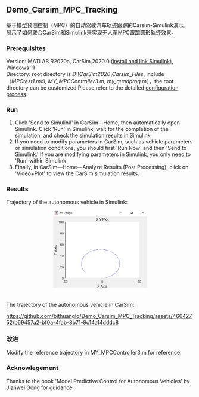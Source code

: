 ## Demo_Carsim_MPC_Tracking
基于模型预测控制（MPC）的自动驾驶汽车轨迹跟踪的Carsim-Simulink演示，展示了如何联合CarSim和Simulink来实现无人车MPC跟踪圆形轨迹效果。

### Prerequisites
Version: MATLAB R2020a, CarSim 2020.0 [(install and link Simulink)](https://blog.csdn.net/Cynthia_2019/article/details/121953106), Windows 11  
Directory: root directory is _D:\CarSim2020\Carsim_Files_, include（_MPCtest1.mdl_, _MY_MPCController3.m_, _my_quadprog.m_），the root directory can be customized 
Please refer to the detailed [configuration process](issue/Readme.md).


### Run
1. Click 'Send to Simulink' in CarSim—Home, then automatically open Simulink. Click 'Run' in Simulink, wait for the completion of the simulation, and check the simulation results in Simulink
2. If you need to modify parameters in CarSim, such as vehicle parameters or simulation conditions, you should first 'Run Now' and then 'Send to Simulink.' If you are modifying parameters in Simulink, you only need to 'Run' within Simulink
3. Finally, in CarSim—Home—Analyze Results (Post Processing), click on 'Video+Plot' to view the CarSim simulation results.


### Results
Trajectory of the autonomous vehicle in Simulink:
<br>
 <div align="center">
  <img src="issue/Result_Simulink.png" alt="result" width="50%" height="50%" />
</div>
<br>
<br>
The trajectory of the autonomous vehicle in CarSim:
<br>

https://github.com/bithuanglq/Demo_Carsim_MPC_Tracking/assets/46642752/b69457a2-bf0a-4fab-8b71-9c14a14dddc8



### 改进
Modify the reference trajectory in MY_MPCController3.m for reference.


### Acknowlegement
Thanks to the book 'Model Predictive Control for Autonomous Vehicles' by Jianwei Gong for guidance.
